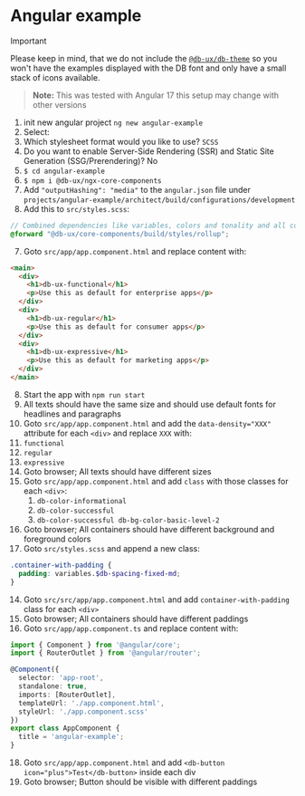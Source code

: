 # Angular example

> [!IMPORTANT]
> Please keep in mind, that we do not include the [`@db-ux/db-theme`](https://npmjs.com/@db-ux/db-theme) so you won't have the examples displayed with the DB font and only have a small stack of icons available.

> **Note:** This was tested with Angular 17 this setup may change with other versions

1. init new angular project `ng new angular-example`
2. Select:
3. Which stylesheet format would you like to use? `SCSS`
4. Do you want to enable Server-Side Rendering (SSR) and Static Site Generation (SSG/Prerendering)? No
5. `$ cd angular-example`
6. `$ npm i @db-ux/ngx-core-components`
7. Add `"outputHashing": "media"` to the `angular.json` file under `projects/angular-example/architect/build/configurations/development`
8. Add this to `src/styles.scss`:

```scss
// Combined dependencies like variables, colors and tonality and all components
@forward "@db-ux/core-components/build/styles/rollup";
```

7. Goto `src/app/app.component.html` and replace content with:

```html
<main>
  <div>
    <h1>db-ux-functional</h1>
    <p>Use this as default for enterprise apps</p>
  </div>
  <div>
    <h1>db-ux-regular</h1>
    <p>Use this as default for consumer apps</p>
  </div>
  <div>
    <h1>db-ux-expressive</h1>
    <p>Use this as default for marketing apps</p>
  </div>
</main>
```

8. Start the app with `npm run start`
9. All texts should have the same size and should use default fonts for headlines and paragraphs
10. Goto `src/app/app.component.html` and add the `data-density="XXX"` attribute for each `<div>` and replace `XXX` with:
11. `functional`
12. `regular`
13. `expressive`
14. Goto browser; All texts should have different sizes
15. Goto `src/app/app.component.html` and add `class` with those classes for each `<div>`:
    1. `db-color-informational`
    2. `db-color-successful`
    3. `db-color-successful db-bg-color-basic-level-2`
19. Goto browser; All containers should have different background and foreground colors
20. Goto `src/styles.scss` and append a new class:

```scss
.container-with-padding {
  padding: variables.$db-spacing-fixed-md;
}
```

14. Goto `src/src/app/app.component.html` and add `container-with-padding` class for each `<div>`
15. Goto browser; All containers should have different paddings
16. Goto `src/app/app.component.ts` and replace content with:

```ts
import { Component } from '@angular/core';
import { RouterOutlet } from '@angular/router';

@Component({
  selector: 'app-root',
  standalone: true,
  imports: [RouterOutlet],
  templateUrl: './app.component.html',
  styleUrl: './app.component.scss'
})
export class AppComponent {
  title = 'angular-example';
}
```

18. Goto `src/app/app.component.html` and add `<db-button icon="plus">Test</db-button>` inside each div
19. Goto browser; Button should be visible with different paddings
